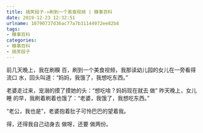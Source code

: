 ```yaml
---
title: 搞笑段子->刷到一个美食视频 | 糗事百科
date: 2019-12-23 12:32:51
urlname: 10790737d36ac77a7b31144972ee82b8
tags: 
- 糗事百科
categories:
- 糗事百科
- 搞笑段子
---
```

前几天晚上，我在刷糗 百，刷到一个美食视频，我那读幼儿园的女儿在一旁看得流口 水，回头叫道：“妈妈，我饿了，我想吃东西。”

老婆走过来，宠溺的摸了摸她的头：“想吃啥？妈妈现在就去 做” 昨天晚上，女儿睡 的早，我刷着刷着也饿了：“老婆，我饿了，我想吃东西。”

“老公，我也是”，老婆抱着肚子可怜巴巴的望着我。

得，还得我自己动身去 做呀，还要 做两份。


